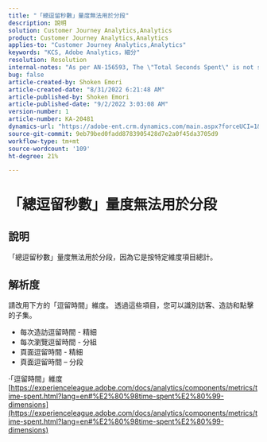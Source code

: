 ```yaml
---
title: "「總逗留秒數」量度無法用於分段"
description: 說明
solution: Customer Journey Analytics,Analytics
product: Customer Journey Analytics,Analytics
applies-to: "Customer Journey Analytics,Analytics"
keywords: "KCS, Adobe Analytics，細分"
resolution: Resolution
internal-notes: "As per AN-156593, The \"Total Seconds Spent\" is not segmentable."
bug: false
article-created-by: Shoken Emori
article-created-date: "8/31/2022 6:21:48 AM"
article-published-by: Shoken Emori
article-published-date: "9/2/2022 3:03:08 AM"
version-number: 1
article-number: KA-20481
dynamics-url: "https://adobe-ent.crm.dynamics.com/main.aspx?forceUCI=1&pagetype=entityrecord&etn=knowledgearticle&id=34b9652d-f528-ed11-9db1-0022480869de"
source-git-commit: 9eb79bed0fadd8783905428d7e2a0f45da3705d9
workflow-type: tm+mt
source-wordcount: '109'
ht-degree: 21%

---
```


# 「總逗留秒數」量度無法用於分段

## 說明

「總逗留秒數」量度無法用於分段，因為它是按特定維度項目總計。

## 解析度


請改用下方的「逗留時間」維度。 透過這些項目，您可以識別訪客、造訪和點擊的子集。

- 每次造訪逗留時間 - 精細
- 每次瀏覽逗留時間 - 分組
- 頁面逗留時間 - 精細
- 頁面逗留時間 – 分段


·「逗留時間」維度
[https://experienceleague.adobe.com/docs/analytics/components/metrics/time-spent.html?lang=en#%E2%80%98time-spent%E2%80%99-dimensions](https://experienceleague.adobe.com/docs/analytics/components/metrics/time-spent.html?lang=en#%E2%80%98time-spent%E2%80%99-dimensions)
